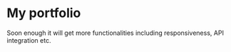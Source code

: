 # My portfolio
Soon enough it will get more functionalities including responsiveness, API integration etc.
